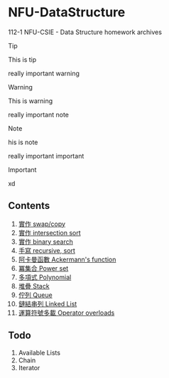 # NFU-DataStructure

112-1 NFU-CSIE - Data Structure homework archives

> [!TIP]
> This is tip

really important warning

> [!WARNING]
> This is warning

really important note

> [!NOTE]
> his is note

really important important

> [!IMPORTANT]
> xd

## Contents

1. [實作 swap/copy](./hw1/questions.md)
2. [實作 intersection sort](./hw2/questions.md)
3. [實作 binary search](./hw3/questions.md)
4. [手寫 recursive, sort](./hw4/questions.md)
5. [阿卡曼函數 Ackermann's function](./hw5/1/questions.md)
6. [冪集合 Power set](./hw5/2/questions.md)
7. [多項式 Polynomial](./hw6/questions.md)
8. [堆疊 Stack](./hw7/questions.md)
9. [佇列 Queue](./hw8/questions.md)
10. [鏈結串列 Linked List](./hw9/questions.md)
11. [運算符號多載 Operator overloads](./hw10/questions.md)

## Todo

1. Available Lists
2. Chain
3. Iterator
